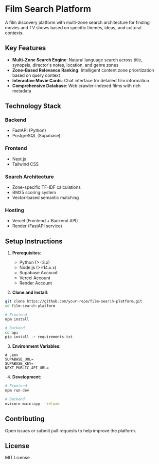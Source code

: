 # Film Search Platform

A film discovery platform with multi-zone search architecture for finding movies and TV shows based on specific themes, ideas, and cultural contexts.

## Key Features

- **Multi-Zone Search Engine**: Natural language search across title, synopsis, director's notes, location, and genre zones
- **Zone-Based Relevance Ranking**: Intelligent content zone prioritization based on query context
- **Interactive Movie Cards**: Chat interface for detailed film information
- **Comprehensive Database**: Web crawler-indexed films with rich metadata

## Technology Stack

### Backend
- FastAPI (Python)
- PostgreSQL (Supabase)

### Frontend
- Next.js
- Tailwind CSS

### Search Architecture
- Zone-specific TF-IDF calculations
- BM25 scoring system
- Vector-based semantic matching

### Hosting
- Vercel (Frontend + Backend API)
- Render (FastAPI service)

## Setup Instructions

1. **Prerequisites**:
   - Python (>=3.x)
   - Node.js (>=14.x.x)
   - Supabase Account
   - Vercel Account
   - Render Account

2. **Clone and Install**:
```bash
git clone https://github.com/your-repo/film-search-platform.git
cd film-search-platform

# Frontend
npm install

# Backend
cd api
pip install -r requirements.txt
```

3. **Environment Variables**:
```
# .env
SUPABASE_URL=
SUPABASE_KEY=
NEXT_PUBLIC_API_URL=
```

4. **Development**:
```bash
# Frontend
npm run dev

# Backend
uvicorn main:app --reload
```

## Contributing

Open issues or submit pull requests to help improve the platform.

## License

MIT License
